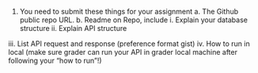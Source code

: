 1. You need to submit these things for your assignment
a. The Github public repo URL.
b. Readme on Repo, include
i. Explain your database structure
ii. Explain API structure

iii. List API request and response (preference format gist)
iv. How to run in local (make sure grader can run your API in grader local
machine after following your “how to run”!)